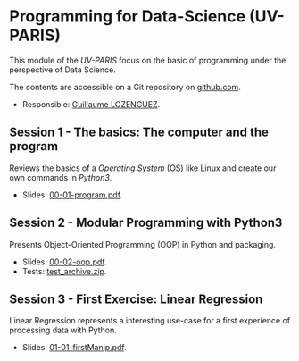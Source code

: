 # Programming for Data-Science (UV-PARIS)

This module of the _UV-PARIS_ focus on the basic of programming under the perspective of Data Science.

The contents are accessible on a Git repository on [github.com](https://github.com/ceri-num/lct-data-science/blob/master/module-paris.md).

- Responsible: [Guillaume LOZENGUEZ](mailto:guillaume.lozenguez@imt-nord-europe.fr).


## Session 1 - The basics: The computer and the program

Reviews the basics of a _Operating System_ (OS) like Linux and create our own commands in _Python3_.

- Slides: [00-01-program.pdf](./pdf/00-01-program.pdf).


## Session 2 - Modular Programming with Python3

Presents Object-Oriented Programming (OOP) in Python and packaging. 

- Slides: [00-02-oop.pdf](./pdf/00-02-oop.pdf).
- Tests: [test_archive.zip](./tests/test_cloud.zip).


## Session 3 - First Exercise: Linear Regression

Linear Regression represents a interesting use-case for a first experience of 
processing data with Python.

- Slides: [01-01-firstManip.pdf](./pdf/01-01-firstManip.pdf).
